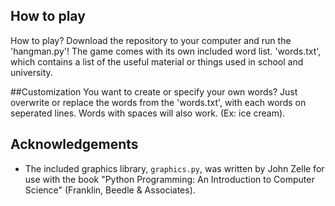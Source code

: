 ## How to play
How to play? Download the repository to your computer and run the 'hangman.py'! The game comes with its own included word list. 'words.txt', which contains a list of the useful material or things used in school and university.

##Customization
You want to create or specify your own words? Just overwrite or replace the words from the 'words.txt', with each words on seperated lines. Words with spaces will also work. (Ex: ice cream).

## Acknowledgements
- The included graphics library, `graphics.py`, was written by John Zelle for use with the book "Python Programming: An Introduction to Computer Science" (Franklin, Beedle & Associates). 

